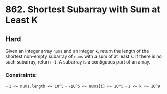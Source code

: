 # 862. Shortest Subarray with Sum at Least K

## Hard

Given an integer array `nums` and an integer `k`, return the length of the shortest non-empty subarray of `nums` with a
sum of at least `k`. If there is no such subarray, return `-1`. A subarray is a contiguous part of an array.

### Constraints:

– `1 <= nums.length <= 10^5`
– `-10^5 <= nums[i] <= 10^5`
– `1 <= k <= 10^9`

